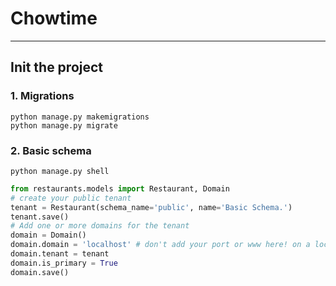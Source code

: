 # Chowtime
***

## Init the project
### 1. Migrations
```shell
python manage.py makemigrations
python manage.py migrate
```
### 2. Basic schema
```shell
python manage.py shell
```
```python
from restaurants.models import Restaurant, Domain
# create your public tenant
tenant = Restaurant(schema_name='public', name='Basic Schema.')
tenant.save()
# Add one or more domains for the tenant
domain = Domain()
domain.domain = 'localhost' # don't add your port or www here! on a local server you'll want to use localhost here
domain.tenant = tenant
domain.is_primary = True
domain.save()
```